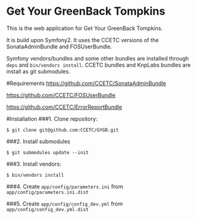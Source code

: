 Get Your GreenBack Tompkins
==============================

This is the web application for Get Your GreenBack Tompkins.

It is build upon Symfony2.  It uses the CCETC versions of the SonataAdminBundle and FOSUserBundle.

Symfony vendors/bundles and some other bundles are installed through ``deps`` and ``bin/vendors install``.  CCETC bundles and KnpLabs bundles are install as git submodules.


#Requirements
https://github.com/CCETC/SonataAdminBundle

https://github.com/CCETC/FOSUserBundle

https://github.com/CCETC/ErrorReportBundle


#Installation
###1. Clone repository:

	$ git clone git@github.com:CCETC/GYGB.git

###2. Install submodules

	$ git submodules update --init

###3. Install vendors:

	$ bin/vendors install
	
###4. Create ``app/config/parameters.ini`` from ``app/config/parameters.ini.dist``

###5. Create ``app/config/config_dev.yml`` from ``app/config/config_dev.yml.dist``
